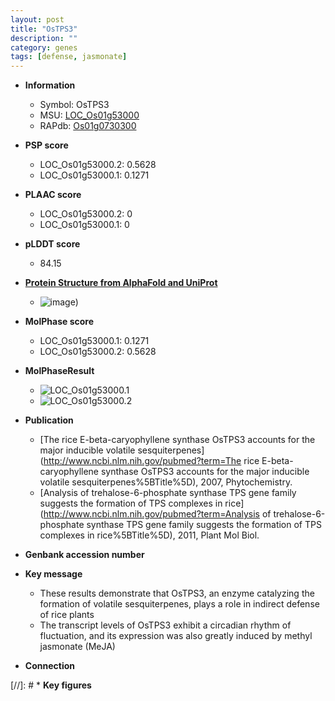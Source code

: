 ```yaml
---
layout: post
title: "OsTPS3"
description: ""
category: genes
tags: [defense, jasmonate]
---
```


* **Information**  
    + Symbol: OsTPS3  
    + MSU: [LOC_Os01g53000](http://rice.plantbiology.msu.edu/cgi-bin/ORF_infopage.cgi?orf=LOC_Os01g53000)  
    + RAPdb: [Os01g0730300](http://rapdb.dna.affrc.go.jp/viewer/gbrowse_details/irgsp1?name=Os01g0730300)  

* **PSP score**  
    + LOC_Os01g53000.2: 0.5628 
    + LOC_Os01g53000.1: 0.1271 

* **PLAAC score**  
    + LOC_Os01g53000.2: 0 
    + LOC_Os01g53000.1: 0 

* **pLDDT score**
    + 84.15

* **[Protein Structure from AlphaFold and UniProt](https://www.uniprot.org/uniprotkb/Q7F6J7/entry#structure)**
    + ![image](https://ricepsp.github.io/images/Q7/AF-Q7F6J7-F1.png))

* **MolPhase score**
    + LOC_Os01g53000.1: 0.1271
    + LOC_Os01g53000.2: 0.5628

* **MolPhaseResult**
    + ![LOC_Os01g53000.1](https://ricepsp.github.io/pictures/LOC_Os01g/LOC_Os01g53000.1.png)
    + ![LOC_Os01g53000.2](https://ricepsp.github.io/pictures/LOC_Os01g/LOC_Os01g53000.2.png)

* **Publication**  
    + [The rice E-beta-caryophyllene synthase OsTPS3 accounts for the major inducible volatile sesquiterpenes](http://www.ncbi.nlm.nih.gov/pubmed?term=The rice E-beta-caryophyllene synthase OsTPS3 accounts for the major inducible volatile sesquiterpenes%5BTitle%5D), 2007, Phytochemistry.
    + [Analysis of trehalose-6-phosphate synthase TPS gene family suggests the formation of TPS complexes in rice](http://www.ncbi.nlm.nih.gov/pubmed?term=Analysis of trehalose-6-phosphate synthase TPS gene family suggests the formation of TPS complexes in rice%5BTitle%5D), 2011, Plant Mol Biol.

* **Genbank accession number**  

* **Key message**  
    + These results demonstrate that OsTPS3, an enzyme catalyzing the formation of volatile sesquiterpenes, plays a role in indirect defense of rice plants
    + The transcript levels of OsTPS3 exhibit a circadian rhythm of fluctuation, and its expression was also greatly induced by methyl jasmonate (MeJA)

* **Connection**  

[//]: # * **Key figures**  


